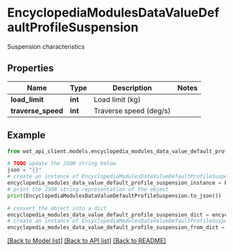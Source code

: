 # EncyclopediaModulesDataValueDefaultProfileSuspension

Suspension characteristics

## Properties

Name | Type | Description | Notes
------------ | ------------- | ------------- | -------------
**load_limit** | **int** | Load limit (kg) | 
**traverse_speed** | **int** | Traverse speed (deg/s) | 

## Example

```python
from wot_api_client.models.encyclopedia_modules_data_value_default_profile_suspension import EncyclopediaModulesDataValueDefaultProfileSuspension

# TODO update the JSON string below
json = "{}"
# create an instance of EncyclopediaModulesDataValueDefaultProfileSuspension from a JSON string
encyclopedia_modules_data_value_default_profile_suspension_instance = EncyclopediaModulesDataValueDefaultProfileSuspension.from_json(json)
# print the JSON string representation of the object
print(EncyclopediaModulesDataValueDefaultProfileSuspension.to_json())

# convert the object into a dict
encyclopedia_modules_data_value_default_profile_suspension_dict = encyclopedia_modules_data_value_default_profile_suspension_instance.to_dict()
# create an instance of EncyclopediaModulesDataValueDefaultProfileSuspension from a dict
encyclopedia_modules_data_value_default_profile_suspension_from_dict = EncyclopediaModulesDataValueDefaultProfileSuspension.from_dict(encyclopedia_modules_data_value_default_profile_suspension_dict)
```
[[Back to Model list]](../README.md#documentation-for-models) [[Back to API list]](../README.md#documentation-for-api-endpoints) [[Back to README]](../README.md)


